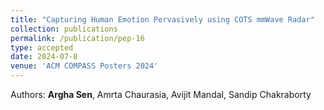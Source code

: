 ```yaml
---
title: "Capturing Human Emotion Pervasively using COTS mmWave Radar"
collection: publications
permalink: /publication/pep-16
type: accepted
date: 2024-07-8
venue: 'ACM COMPASS Posters 2024'
---
```


Authors: <b>Argha Sen</b>, Amrta Chaurasia, Avijit Mandal, Sandip Chakraborty <br>